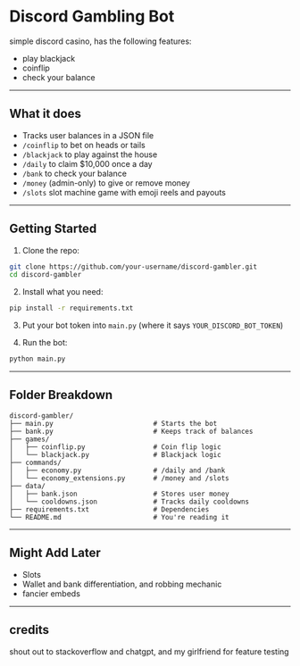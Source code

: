 
# Discord Gambling Bot

simple discord casino, has the following features:
- play blackjack
- coinflip
- check your balance

---


## What it does

- Tracks user balances in a JSON file
- `/coinflip` to bet on heads or tails
- `/blackjack` to play against the house
- `/daily` to claim $10,000 once a day
- `/bank` to check your balance
- `/money` (admin-only) to give or remove money
- `/slots` slot machine game with emoji reels and payouts

---

## Getting Started

1. Clone the repo:

```bash
git clone https://github.com/your-username/discord-gambler.git
cd discord-gambler
```

2. Install what you need:

```bash
pip install -r requirements.txt
```

3. Put your bot token into `main.py` (where it says `YOUR_DISCORD_BOT_TOKEN`)

4. Run the bot:

```bash
python main.py
```

---


## Folder Breakdown

```
discord-gambler/
├── main.py                         # Starts the bot
├── bank.py                         # Keeps track of balances
├── games/
│   ├── coinflip.py                 # Coin flip logic
│   └── blackjack.py                # Blackjack logic
├── commands/
│   ├── economy.py                  # /daily and /bank
│   └── economy_extensions.py       # /money and /slots
├── data/
│   ├── bank.json                   # Stores user money
│   └── cooldowns.json              # Tracks daily cooldowns
├── requirements.txt                # Dependencies
└── README.md                       # You're reading it
```

---

## Might Add Later
- Slots
- Wallet and bank differentiation, and robbing mechanic
- fancier embeds

---

## credits

shout out to stackoverflow and chatgpt, and my girlfriend for feature testing


